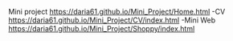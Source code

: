Mini project https://daria61.github.io/Mini_Project/Home.html 
-CV https://daria61.github.io/Mini_Project/CV/index.html 
-Mini Web https://daria61.github.io/Mini_Project/Shoppy/index.html